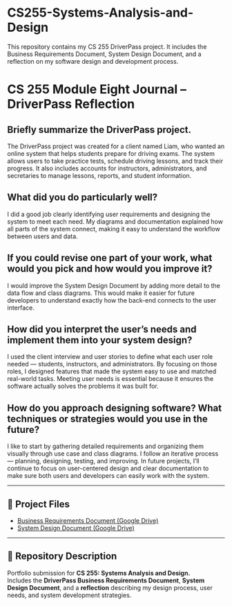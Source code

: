 # CS255-Systems-Analysis-and-Design
This repository contains my CS 255 DriverPass project.  It includes the Business Requirements Document, System Design Document, and a reflection  on my software design and development process.


# CS 255 Module Eight Journal – DriverPass Reflection

## Briefly summarize the DriverPass project.
The DriverPass project was created for a client named Liam, who wanted an online system that helps students prepare for driving exams. The system allows users to take practice tests, schedule driving lessons, and track their progress. It also includes accounts for instructors, administrators, and secretaries to manage lessons, reports, and student information.

## What did you do particularly well?
I did a good job clearly identifying user requirements and designing the system to meet each need. My diagrams and documentation explained how all parts of the system connect, making it easy to understand the workflow between users and data.

## If you could revise one part of your work, what would you pick and how would you improve it?
I would improve the System Design Document by adding more detail to the data flow and class diagrams. This would make it easier for future developers to understand exactly how the back-end connects to the user interface.

## How did you interpret the user’s needs and implement them into your system design?
I used the client interview and user stories to define what each user role needed — students, instructors, and administrators. By focusing on those roles, I designed features that made the system easy to use and matched real-world tasks. Meeting user needs is essential because it ensures the software actually solves the problems it was built for.

## How do you approach designing software? What techniques or strategies would you use in the future?
I like to start by gathering detailed requirements and organizing them visually through use case and class diagrams. I follow an iterative process — planning, designing, testing, and improving. In future projects, I’ll continue to focus on user-centered design and clear documentation to make sure both users and developers can easily work with the system.

---

## 📁 Project Files
- [Business Requirements Document (Google Drive)](https://drive.google.com/your-link-here)
- [System Design Document (Google Drive)](https://drive.google.com/your-link-here)

---

## 🧭 Repository Description
Portfolio submission for **CS 255: Systems Analysis and Design.**  
Includes the **DriverPass Business Requirements Document**, **System Design Document**, and a **reflection** describing my design process, user needs, and system development strategies.
